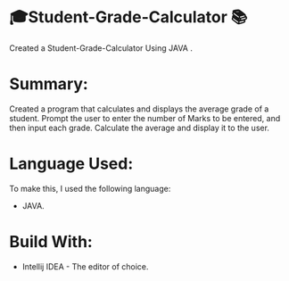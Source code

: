 # 🎓Student-Grade-Calculator 📚
Created a Student-Grade-Calculator Using JAVA .

# Summary:
Created a program that calculates and displays the average grade of a student. Prompt the user to enter the number of Marks to be entered, and then input each grade. Calculate the average and display it to the user.

# Language Used:
 To make this, I used the following language:

+ JAVA.
# Build With:
+ Intellij IDEA - The editor of choice.
